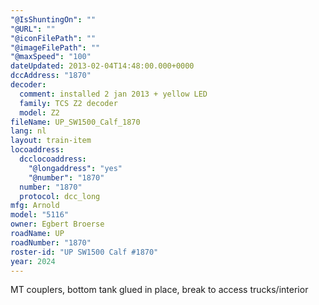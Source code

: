 ```yaml
---
"@IsShuntingOn": ""
"@URL": ""
"@iconFilePath": ""
"@imageFilePath": ""
"@maxSpeed": "100"
dateUpdated: 2013-02-04T14:48:00.000+0000
dccAddress: "1870"
decoder:
  comment: installed 2 jan 2013 + yellow LED
  family: TCS Z2 decoder
  model: Z2
fileName: UP_SW1500_Calf_1870
lang: nl
layout: train-item
locoaddress:
  dcclocoaddress:
    "@longaddress": "yes"
    "@number": "1870"
  number: "1870"
  protocol: dcc_long
mfg: Arnold
model: "5116"
owner: Egbert Broerse
roadName: UP
roadNumber: "1870"
roster-id: "UP SW1500 Calf #1870"
year: 2024
---
```


MT couplers, bottom tank glued in place, break to access trucks/interior
